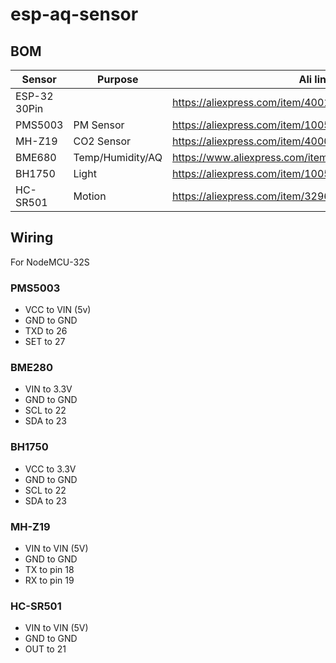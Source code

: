 # esp-aq-sensor


## BOM



| Sensor  | Purpose       | Ali link                                          | Docs                                              |
|---------|---------------|---------------------------------------------------|---------------------------------------------------|
| ESP-32 30Pin|           |  https://aliexpress.com/item/4001340660273.html   |                                                   |
| PMS5003 | PM Sensor     | https://aliexpress.com/item/1005001793669306.html | https://esphome.io/components/sensor/pmsx003.html |
| MH-Z19  | CO2 Sensor    | https://aliexpress.com/item/4000212024923.html    | https://esphome.io/components/sensor/mhz19.html   |
| BME680  | Temp/Humidity/AQ | https://www.aliexpress.com/item/1005001602441073.html   | https://esphome.io/cookbook/bme280_environment.html  |
| BH1750  | Light         | https://aliexpress.com/item/1005001944148809.html | https://esphome.io/components/sensor/bh1750.html  |
| HC-SR501| Motion        | https://aliexpress.com/item/32966240175.html      | https://esphome.io/cookbook/pir.html              |

## Wiring
For NodeMCU-32S 

### PMS5003
- VCC to VIN (5v)
- GND to GND
- TXD to 26
- SET to 27

### BME280
- VIN to 3.3V
- GND to GND
- SCL to 22
- SDA to 23

### BH1750
- VCC to 3.3V
- GND to GND
- SCL to 22
- SDA to 23


### MH-Z19
 - VIN to VIN (5V)
 - GND to GND
 - TX to pin 18
 - RX to pin 19
 
 ### HC-SR501
 - VIN to VIN (5V)
 - GND to GND
 - OUT to 21
